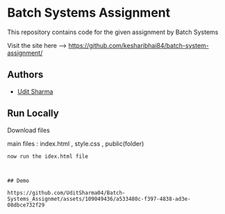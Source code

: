 
# Batch Systems Assignment

This repository contains code for the given assignment by Batch Systems

Visit the site here -->  https://github.com/kesharibhai84/batch-system-assignment/


## Authors

- [Udit Sharma](https://github.com/kesharibhai84/)


## Run Locally

Download files

main files : index.html , style.css , public(folder)

```
now run the idex.html file



## Demo

https://github.com/UditSharma04/Batch-Systems_Assignmet/assets/109049436/a533480c-f397-4838-ad3e-08dbce732f29





